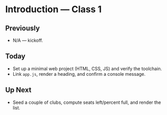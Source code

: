# Introduction — Class 1

## Previously

- N/A — kickoff.

## Today

- Set up a minimal web project (HTML, CSS, JS) and verify the toolchain.
- Link `app.js`, render a heading, and confirm a console message.

## Up Next

- Seed a couple of clubs, compute seats left/percent full, and render the list.
